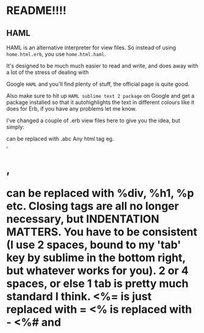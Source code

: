 # README!!!!

## HAML

HAML is an alternative interpreter for view files.  So instead of using `home.html.erb`, you use `home.html.haml`.

It's designed to be much much easier to read and write, and does away with a lot of the stress of dealing with 

Google `HAML` and you'll find plenty of stuff, the official page is quite good.

Also make sure to hit up `HAML sublime text 2 package` on Google and get a package installed so that it autohighlights the text in different colours like it does for Erb, if you have any problems let me know.

I've changed a couple of .erb view files here to give you the idea, but simply:

<div class="abc"> can be replaced with .abc
Any html tag eg. <div>, <h1>, <p> can be replaced with %div, %h1, %p etc.
Closing tags are all no longer necessary, but INDENTATION MATTERS.  You have to be consistent (I use 2 spaces, bound to my 'tab' key by sublime in the bottom right, but whatever works for you).  2 or 4 spaces, or else 1 tab is pretty much standard I think.
<%= is just replaced with =
<% is replaced with -
<%# and <!-- is replaced with -# 
No need for closing tags!!
For anything more complicated, you just do it like this:
<div class="class1 class2 class3">
%div{class: "class1 class2 class3"} or %div(class="class1 class2 class3")

Check out the views I changed, and give it a go in your current project maybe (just install the haml-rails gem first).

It's a tiny bit slower for maybe half an hour, but after even just that you get it really quickly and things start to flow smoothly.